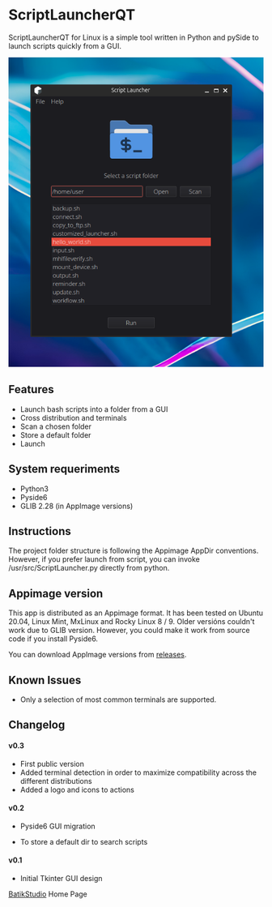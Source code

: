 # ScriptLauncherQT

ScriptLauncherQT for Linux is a simple tool written in Python and pySide to launch scripts quickly from a GUI.

<img src="./usr/share/icons/screenshot.png" title="" alt="" data-align="center">



## Features

- Launch bash scripts into a folder from a GUI
- Cross distribution and terminals
- Scan a chosen folder
- Store a default folder
- Launch

## System requeriments

- Python3
- Pyside6
- GLIB 2.28 (in AppImage versions)

## Instructions

The project folder structure is following the Appimage AppDir conventions. However, if you prefer launch from script, you can invoke /usr/src/ScriptLauncher.py directly from python.

## Appimage version

This app is distributed as an Appimage format. It has been tested on Ubuntu 20.04, Linux Mint, MxLinux and Rocky Linux 8 / 9. Older versións couldn't work due to GLIB version. However, you could make it work from source code if you install Pyside6.

You can download AppImage versions from [releases](https://github.com/batikstudio/ScriptLauncher/releases).

## Known Issues

- Only a selection of most common terminals are supported.

## Changelog

#### v0.3

- First public version
- Added terminal detection in order to maximize compatibility across the different distributions
- Added a logo and icons to actions

#### v0.2

- Pyside6 GUI migration

- To store a default dir to search scripts


#### v0.1

- Initial Tkinter GUI design


[BatikStudio](https://batikstudio.com) Home Page
